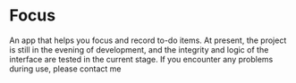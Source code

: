 # Focus
An app that helps you focus and record to-do items.
At present, the project is still in the evening of development, and the integrity and logic of the interface are tested in the current stage.
If you encounter any problems during use, please contact me
